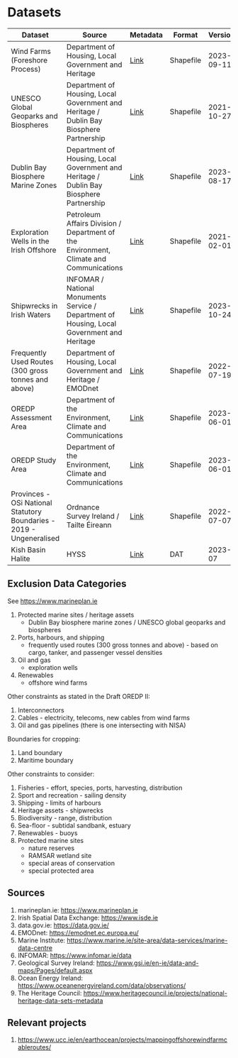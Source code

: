 # Datasets

Dataset | Source | Metadata | Format | Version
-- | -- | -- | -- | --
Wind Farms (Foreshore Process) | Department of Housing, Local Government and Heritage | [Link][owf] | Shapefile | 2023-09-11
UNESCO Global Geoparks and Biospheres | Department of Housing, Local Government and Heritage / Dublin Bay Biosphere Partnership | [Link][biospheres_heritage] | Shapefile | 2021-10-27
Dublin Bay Biosphere Marine Zones | Department of Housing, Local Government and Heritage / Dublin Bay Biosphere Partnership | [Link][biospheres_marine] | Shapefile | 2023-08-17
Exploration Wells in the Irish Offshore | Petroleum Affairs Division / Department of the Environment, Climate and Communications | [Link][wells] | Shapefile | 2021-02-01
Shipwrecks in Irish Waters | INFOMAR / National Monuments Service / Department of Housing, Local Government and Heritage | [Link][shipwrecks] | Shapefile | 2023-10-24
Frequently Used Routes (300 gross tonnes and above)  | Department of Housing, Local Government and Heritage / EMODnet | [Link][shippingroutes] | Shapefile | 2022-07-19
OREDP Assessment Area | Department of the Environment, Climate and Communications | [Link][oredp_assessment] | Shapefile | 2023-06-01
OREDP Study Area | Department of the Environment, Climate and Communications | [Link][oredp_study] | Shapefile | 2023-06-01
Provinces - OSi National Statutory Boundaries - 2019 - Ungeneralised | Ordnance Survey Ireland / Tailte Éireann | [Link][boundary] | Shapefile | 2022-07-07
Kish Basin Halite | HYSS | [Link][hyss] | DAT | 2023-07

## Exclusion Data Categories

See <https://www.marineplan.ie>

1. Protected marine sites / heritage assets
    - Dublin Bay biosphere marine zones / UNESCO global geoparks and biospheres
1. Ports, harbours, and shipping
    - frequently used routes (300 gross tonnes and above) - based on cargo, tanker, and passenger vessel densities
1. Oil and gas
    - exploration wells
1. Renewables
    - offshore wind farms

Other constraints as stated in the Draft OREDP II:

1. Interconnectors
1. Cables - electricity, telecoms, new cables from wind farms
1. Oil and gas pipelines (there is one intersecting with NISA)

Boundaries for cropping:

1. Land boundary
1. Maritime boundary

Other constraints to consider:

1. Fisheries - effort, species, ports, harvesting, distribution
1. Sport and recreation - sailing density
1. Shipping - limits of harbours
1. Heritage assets - shipwrecks
1. Biodiversity - range, distribution
1. Sea-floor - subtidal sandbank, estuary
1. Renewables - buoys
1. Protected marine sites
    - nature reserves
    - RAMSAR wetland site
    - special areas of conservation
    - special protected area

## Sources

1. marineplan.ie: <https://www.marineplan.ie>
1. Irish Spatial Data Exchange: <https://www.isde.ie>
1. data.gov.ie: <https://data.gov.ie/>
1. EMODnet: <https://emodnet.ec.europa.eu/>
1. Marine Institute: <https://www.marine.ie/site-area/data-services/marine-data-centre>
1. INFOMAR: <https://www.infomar.ie/data>
1. Geological Survey Ireland: <https://www.gsi.ie/en-ie/data-and-maps/Pages/default.aspx>
1. Ocean Energy Ireland: <https://www.oceanenergyireland.com/data/observations/>
1. The Heritage Council: <https://www.heritagecouncil.ie/projects/national-heritage-data-sets-metadata>

## Relevant projects

1. <https://www.ucc.ie/en/earthocean/projects/mappingoffshorewindfarmcableroutes/>

[owf]: https://data.gov.ie/dataset/wind-farms-foreshore-process
[biospheres_heritage]: https://data.gov.ie/dataset/unesco-global-geoparks-and-biospheres
[biospheres_marine]: https://data.gov.ie/dataset/dublin-bay-biosphere-marine-zones
[wells]: https://www.isde.ie/geonetwork/srv/eng/catalog.search#/metadata/ie.marine.data:dataset.2171
[hyss]: https://hyss.ie
[oredp_assessment]: https://www.isde.ie/geonetwork/srv/eng/catalog.search#/metadata/ie.marine.data:dataset.2212
[oredp_study]: https://www.isde.ie/geonetwork/srv/eng/catalog.search#/metadata/ie.marine.data:dataset.2214
[shipwrecks]: https://isde.ie/geonetwork/srv/eng/catalog.search#/metadata/ie.marine.data:dataset.5131
[shippingroutes]: https://data.gov.ie/dataset/frequently-used-routes-300-gross-tonnes-and-above1
[boundary]: https://data.gov.ie/dataset/provinces-osi-national-statutory-boundaries-2019
